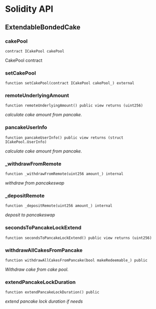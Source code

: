 # Solidity API

## ExtendableBondedCake

### cakePool

```solidity
contract ICakePool cakePool
```

CakePool contract

### setCakePool

```solidity
function setCakePool(contract ICakePool cakePool_) external
```

### remoteUnderlyingAmount

```solidity
function remoteUnderlyingAmount() public view returns (uint256)
```

_calculate cake amount from pancake._

### pancakeUserInfo

```solidity
function pancakeUserInfo() public view returns (struct ICakePool.UserInfo)
```

_calculate cake amount from pancake._

### _withdrawFromRemote

```solidity
function _withdrawFromRemote(uint256 amount_) internal
```

_withdraw from pancakeswap_

### _depositRemote

```solidity
function _depositRemote(uint256 amount_) internal
```

_deposit to pancakeswap_

### secondsToPancakeLockExtend

```solidity
function secondsToPancakeLockExtend() public view returns (uint256)
```

### withdrawAllCakesFromPancake

```solidity
function withdrawAllCakesFromPancake(bool makeRedeemable_) public
```

_Withdraw cake from cake pool._

### extendPancakeLockDuration

```solidity
function extendPancakeLockDuration() public
```

_extend pancake lock duration if needs_

